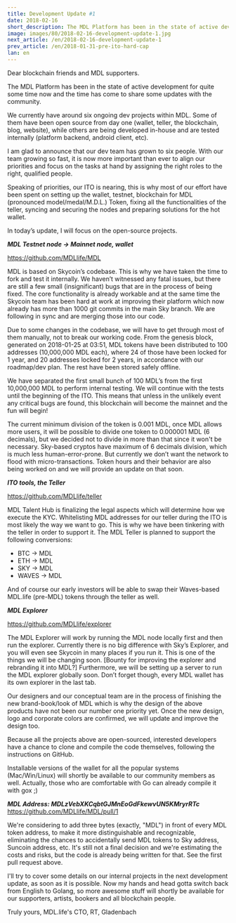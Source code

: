 ```yaml
---
title: Development Update #1
date: 2018-02-16
short_description: The MDL Platform has been in the state of active development for quite some time now.
image: images/80/2018-02-16-development-update-1.jpg
next_article: /en/2018-02-16-development-update-1
prev_article: /en/2018-01-31-pre-ito-hard-cap
lan: en
---
```



Dear blockchain friends and MDL supporters.

The MDL Platform has been in the state of active development for quite some time now and the time has come to share some updates with the community.

We currently have around six ongoing dev projects within MDL. Some of them have been open source from day one (wallet, teller, the blockchain, blog, website), while others are being developed in-house and are tested internally (platform backend, android client, etc).

I am glad to announce that our dev team has grown to six people. With our team growing so fast, it is now more important than ever to align our priorities and focus on the tasks at hand by assigning the right roles to the right, qualified people.

Speaking of priorities, our ITO is nearing, this is why most of our effort have been spent on setting up the wallet, testnet, blockchain for MDL (pronounced model/medal/M.D.L.) Token, fixing all the functionalities of the teller, syncing and securing the nodes and preparing solutions for the hot wallet.

In today’s update, I will focus on the open-source projects.


***MDL Testnet node -> Mainnet node, wallet***

https://github.com/MDLlife/MDL

MDL is based on Skycoin’s codebase. This is why we have taken the time to fork and test it internally. We haven’t witnessed any fatal issues, but there are still a few small (insignificant) bugs that are in the process of being fixed. The core functionality is already workable and at the same time the Skycoin team has been hard at work at improving their platform which now already has more than 1000 git commits in the main Sky branch. We are following in sync and are merging those into our code.

Due to some changes in the codebase, we will have to get through most of them manually, not to break our working code. From the genesis block, generated on 2018-01-25 at 03:51, MDL tokens have been distributed to 100 addresses (10,000,000 MDL each), where 24 of those have been locked for 1 year, and 20 addresses locked for 2 years, in accordance with our roadmap/dev plan. The rest have been stored safely offline.

We have separated the first small bunch of 100 MDL’s from the first 10,000,000 MDL to perform internal testing. We will continue with the tests until the beginning of the ITO. This means that unless in the unlikely event any critical bugs are found, this blockchain will become the mainnet and the fun will begin!

The current minimum division of the token is 0.001 MDL, once MDL allows more users, it will be possible to divide one token to 0.000001 MDL (6 decimals), but we decided not to divide in more than that since it won't be necessary. Sky-based cryptos have maximum of 6 decimals division, which is much less human-error-prone. But currently we don’t want the network to flood with micro-transactions. Token hours and their behavior are also being worked on and we will provide an update on that soon.

***ITO tools, the Teller***

https://github.com/MDLlife/teller

MDL Talent Hub is finalizing the legal aspects which will determine how we execute the KYC. Whitelisting MDL addresses for our teller during the ITO is most likely the way we want to go. This is why we have been tinkering with the teller in order to support it. The MDL Teller is planned to support the following conversions:

 * BTC -> MDL
 * ETH -> MDL
 * SKY -> MDL
 * WAVES -> MDL

And of course our early investors will be able to swap their Waves-based MDL.life (pre-MDL) tokens through the teller as well.

***MDL Explorer***

https://github.com/MDLlife/explorer

The MDL Explorer will work by running the MDL node locally first and then run the explorer. Currently there is no big difference with Sky’s Explorer, and you will even see Skycoin in many places if you run it. This is one of the things we will be changing soon. [Bounty for improving the explorer and rebranding it into MDL?] Furthermore, we will be setting up a server to run the MDL explorer globally soon. Don’t forget though, every MDL wallet has its own explorer in the last tab.

Our designers and our conceptual team are in the process of finishing the new brand-book/look of MDL which is why the design of the above products have not been our number one priority yet. Once the new design, logo and corporate colors are confirmed, we will update and improve the design too.

Because all the projects above are open-sourced, interested developers have a chance to clone and compile the code themselves, following the instructions on GitHub.

Installable versions of the wallet for all the popular systems (Mac/Win/Linux) will shortly be available to our community members as well. Actually, those who are comfortable with Go can already compile it with gox ;)

***MDL Address: MDLzVebXKCqbtGJMnEoGdFkewvUN5KMryrRTc***
https://github.com/MDLlife/MDL/pull/1

We're considering to add three bytes (exactly, "MDL") in front of every MDL token address, to make it more distinguishable and recognizable, eliminating the chances to accidentally send MDL tokens to Sky address, Suncoin address, etc.
It's still not a final decision and we're estimating the costs and risks, but the code is already being written for that. See the first pull request above.


I'll try to cover some details on our internal projects in the next development update, as soon as it is possible. Now my hands and head gotta switch back from English to Golang, so more awesome stuff will shortly be available for our supporters, artists, bookers and all blockchain people.


Truly yours,
MDL.life's CTO, RT, Gladenbach

